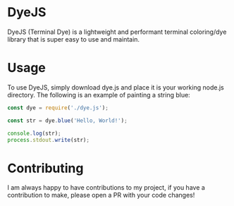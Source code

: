 # DyeJS
DyeJS (Terminal Dye) is a lightweight and performant terminal coloring/dye library that is super easy to use and maintain.

# Usage
To use DyeJS, simply download dye.js and place it is your working node.js directory. 
The following is an example of painting a string blue:
```javascript
const dye = require('./dye.js');

const str = dye.blue('Hello, World!');

console.log(str);
process.stdout.write(str);
```

# Contributing 
I am always happy to have contributions to my project, if you have a contribution to make, please open a PR with your code changes! 
